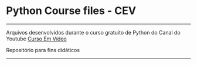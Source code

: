 # Python Course files - CEV

<hr />

Arquivos desenvolvidos durante o curso gratuito de Python do Canal do Youtube [Curso Em Vídeo](https://www.youtube.com/c/CursoemV%C3%ADdeo)


Repositório para fins didáticos

<hr />